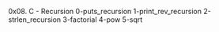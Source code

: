 0x08. C - Recursion
0-puts_recursion
1-print_rev_recursion
2-strlen_recursion
3-factorial
4-pow
5-sqrt
